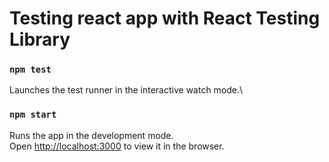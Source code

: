 # Testing react app with React Testing Library

### `npm test`
Launches the test runner in the interactive watch mode.\

### `npm start`
Runs the app in the development mode.\
Open [http://localhost:3000](http://localhost:3000) to view it in the browser.